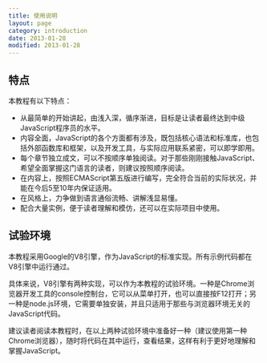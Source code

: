 ```yaml
---
title: 使用说明
layout: page
category: introduction
date: 2013-01-28
modified: 2013-01-28
---
```


## 特点

本教程有以下特点：

- 从最简单的开始讲起，由浅入深，循序渐进，目标是让读者最终达到中级JavaScript程序员的水平。
- 内容全面，JavaScript的各个方面都有涉及，既包括核心语法和标准库，也包括外部函数库和框架，以及开发工具，与实际应用联系紧密，可以即学即用。
- 每个章节独立成文，可以不按顺序单独阅读。对于那些刚刚接触JavaScript、希望全面掌握这门语言的读者，则建议按照顺序阅读。
- 在内容上，按照ECMAScript第五版进行编写，完全符合当前的实际状况，并能在今后5至10年内保证适用。
- 在风格上，力争做到语言通俗流畅、讲解浅显易懂。
- 配合大量实例，便于读者理解和模仿，还可以在实际项目中使用。

## 试验环境

本教程采用Google的V8引擎，作为JavaScript的标准实现。所有示例代码都在V8引擎中运行通过。

具体来说，V8引擎有两种实现，可以作为本教程的试验环境。一种是Chrome浏览器开发工具的console控制台，它可以从菜单打开，也可以直接按F12打开；另一种是node.js环境，它需要单独安装，并且只适用于那些与浏览器环境无关的JavaScript代码。

建议读者阅读本教程时，在以上两种试验环境中准备好一种（建议使用第一种Chrome浏览器），随时将代码在其中运行，查看结果，这样有利于更好地理解和掌握JavaScript。
